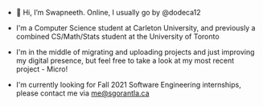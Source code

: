 - 👋 Hi, I’m Swapneeth. Online, I usually go by @dodeca12
- I'm a Computer Science student at Carleton University, and previously a combined CS/Math/Stats student at the University of Toronto
- I'm in the middle of migrating and uploading projects and just improving my digital presence, but feel free to take a look at my most recent project - Micro!

- I'm currently looking for Fall 2021 Software Engineering internships, please contact me via me@sgorantla.ca


<!---
dodeca12/dodeca12 is a ✨ special ✨ repository because its `README.md` (this file) appears on your GitHub profile.
You can click the Preview link to take a look at your changes.
--->
